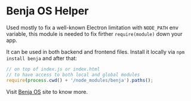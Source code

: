 # Benja OS Helper
Used mostly to fix a well-known Electron limitation with `NODE_PATH` env variable,
this module is needed to fix firther `require(module)` down your app.

It can be used in both backend and frontend files.
Install it locally via `npm install benja` and after that:

```js
// on top of index.js or index.html
// to have access to both local and global modules
require(process.cwd() + '/node_modules/benja').paths();
```

Visit [Benja OS](https://benja.io/) site to know more.